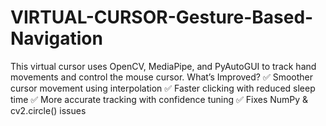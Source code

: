 # VIRTUAL-CURSOR-Gesture-Based-Navigation
This virtual cursor uses OpenCV, MediaPipe, and PyAutoGUI to track hand movements and control the mouse cursor.
What’s Improved?
✅ Smoother cursor movement using interpolation
✅ Faster clicking with reduced sleep time
✅ More accurate tracking with confidence tuning
✅ Fixes NumPy & cv2.circle() issues
